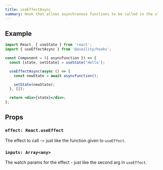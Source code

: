 ```yaml
---
title: useEffectAsync
summary: Hook that allows asynchronous functions to be called in the standard useEffect hook.
---
```


## Example

```jsx
import React, { useState } from 'react';
import { useEffectAsync } from '@availity/hooks';

const Component = ({ asyncFunction }) => {
  const [state, setState] = useState('Hello');

  useEffectAsync(async () => {
    const newState = await asyncFunction();

    setState(newState);
  }, []);

  return <div>{state}</div>;
};
```

## Props

### `effect: React.useEffect`

The effect to call -= just like the function given to `useEffect`.

### `inputs: Array<any>`

The watch params for the effect - just like the second arg in `useEffect`.
